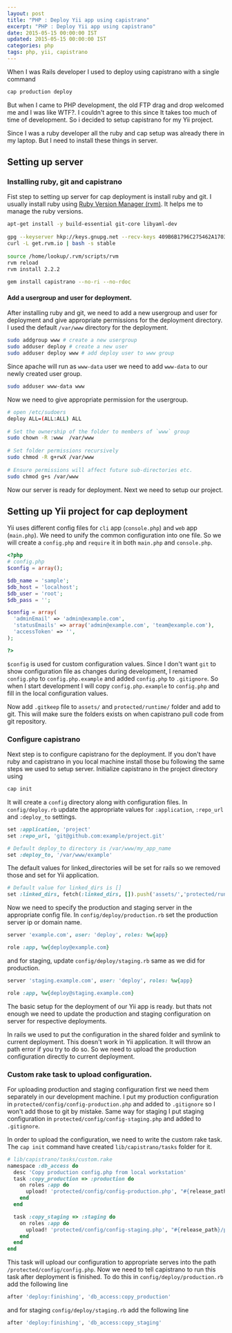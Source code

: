 ```yaml
---
layout: post
title: "PHP : Deploy Yii app using capistrano"
excerpt: "PHP : Deploy Yii app using capistrano"
date: 2015-05-15 00:00:00 IST
updated: 2015-05-15 00:00:00 IST
categories: php
tags: php, yii, capistrano
---
```


When I was Rails developer I used to deploy using capistrano with a single command 

```sh
cap production deploy
```

But when I came to PHP development, the old FTP drag and drop welcomed me and I was like WTF?. I couldn't agree to this since It takes too much of time of development. So i decided to setup capistrano for my Yii project.

Since I was a ruby developer all the ruby and cap setup was already there in my laptop. But I need to install these things in server.

## Setting up server

### Installing ruby, git and capistrano

Fist step to setting up server for cap deployment is install ruby and git. I usually install ruby using [Ruby Version Manager (rvm)](http://rvm.io). It helps me to manage the ruby versions.

```sh
apt-get install -y build-essential git-core libyaml-dev 
 
gpg --keyserver hkp://keys.gnupg.net --recv-keys 409B6B1796C275462A1703113804BB82D39DC0E3
curl -L get.rvm.io | bash -s stable
 
source /home/lookup/.rvm/scripts/rvm
rvm reload
rvm install 2.2.2
 
gem install capistrano --no-ri --no-rdoc
```

#### Add a usergroup and user for deployment.

After installing ruby and git, we need to add a new usergroup and user for deployment and give appropriate permissions for the deployment directory. I used the default `/var/www` directory for the deployment.

```sh
sudo addgroup www # create a new usergroup
sudo adduser deploy # create a new user
sudo adduser deploy www # add deploy user to www group
```
Since apache will run as `www-data` user we need to add `www-data` to our newly created user group.

```sh
sudo adduser www-data www
```

Now we need to give appropriate permission for the usergroup.

```sh
# open /etc/sudoers
deploy ALL=(ALL:ALL) ALL
 
# Set the ownership of the folder to members of `www` group
sudo chown -R :www  /var/www
 
# Set folder permissions recursively
sudo chmod -R g+rwX /var/www
 
# Ensure permissions will affect future sub-directories etc.
sudo chmod g+s /var/www
```

Now our server is ready for deployment. Next we need to setup our project.

## Setting up Yii project for cap deployment

Yii uses different config files for `cli` app (`console.php`) and `web` app (`main.php`). We need to unify the common configuration into one file. So we will create a `config.php` and `require` it in both `main.php` and `console.php`. 

```php
<?php
# config.php
$config = array();

$db_name = 'sample';
$db_host = 'localhost';
$db_user = 'root';
$db_pass = '';

$config = array(
  'adminEmail' => 'admin@example.com',
  'statusEmails' => array('admin@example.com', 'team@example.com'),
  'accessToken' => '',
);

?>
```

`$config` is used for custom configuration values. Since I don't want `git` to show configuration file as changes during development, I renamed `config.php` to `config.php.example` and added `config.php` to `.gitignore`. So when I start development I will copy `config.php.example` to `config.php` and fill in the local configuration values. 

Now add `.gitkeep` file to `assets/` and `protected/runtime/` folder and add to git. This will make sure the folders exists on when capistrano pull code from git repository.

### Configure capistrano

Next step is to configure capistrano for the deployment. If you don't have ruby and capistrano in you local machine install those bu following the same steps we used to setup server. Initialize capistrano in the project directory using 

```sh
cap init
```

It will create a `config` directory along with configuration files. In `config/deploy.rb` update the appropriate values for `:application`, `:repo_url` and `:deploy_to` settings.

```ruby
set :application, 'project'
set :repo_url, 'git@github.com:example/project.git'

# Default deploy_to directory is /var/www/my_app_name
set :deploy_to, '/var/www/example'
```

The default values for linked_directories will be set for rails so we removed those and set for Yii application.

```ruby
# Default value for linked_dirs is []
set :linked_dirs, fetch(:linked_dirs, []).push('assets/','protected/runtime')
```

Now we need to specify the production and staging server in the appropriate config file.
In `config/deploy/production.rb` set the production server ip or domain name.

```ruby
server 'example.com', user: 'deploy', roles: %w{app}

role :app, %w{deploy@example.com}
```

and for staging, update `config/deploy/staging.rb` same as we did for production.

```ruby
server 'staging.example.com', user: 'deploy', roles: %w{app}

role :app, %w{deploy@staging.example.com}
```

The basic setup for the deployment of our Yii app is ready. but thats not enough we need to update the production and staging configuration on server for respective deployments.

In rails we used to put the configuration in the shared folder and symlink to current deployment. This doesn't work in Yii application. It will throw an path error if you try to do so. So we need to upload the production configuration directly to current deployment.

### Custom rake task to upload configuration.

For uploading production and staging configuration first we need them separately in our development machine. I put my production configuration in `protected/config/config-production.php` and added to `.gitignore` so I won't add those to git by mistake. Same way for staging I put staging configuration in `protected/config/config-staging.php` and added to `.gitignore`.

In order to upload the configuration, we need to write the custom rake task. The `cap init` command have created `lib/capistrano/tasks` folder for it.

```ruby
# lib/capistrano/tasks/custom.rake
namespace :db_access do
  desc 'Copy production config.php from local workstation'
  task :copy_production => :production do
    on roles :app do
      upload! 'protected/config/config-production.php', "#{release_path}/protected/config/config.php"
    end
  end

  task :copy_staging => :staging do
    on roles :app do
      upload! 'protected/config/config-staging.php', "#{release_path}/protected/config/config.php"
    end
  end
end
```
This task will upload our configuration to appropriate serves into the path `/protected/config/config.php`. Now we need to tell capistrano to run this task after deployment is finished. To do this in `config/deploy/production.rb` add the following line 

```ruby
after 'deploy:finishing', 'db_access:copy_production'
```

and for staging `config/deploy/staging.rb` add the following line 

```ruby
after 'deploy:finishing', 'db_access:copy_staging'
```

